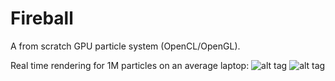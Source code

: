 # Fireball
A from scratch GPU particle system (OpenCL/OpenGL). 

Real time rendering for 1M particles on an average laptop:
![alt tag](https://raw.githubusercontent.com/AnisB/Fireball/master/data/images/fireball1.png)
![alt tag](https://raw.githubusercontent.com/AnisB/Fireball/master/data/images/fireball2.png)
